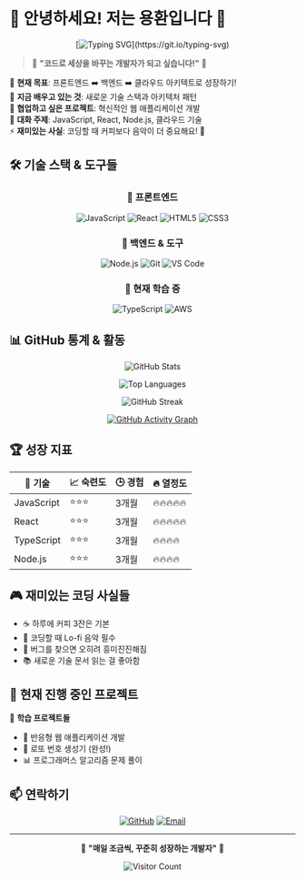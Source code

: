 # 🌟 안녕하세요! 저는 용환입니다 🌟

<div align="center">
  
[![Typing SVG](https://readme-typing-svg.herokuapp.com?font=Fira+Code&pause=1000&color=36BCF7&center=true&vCenter=true&width=600&lines=%F0%9F%9A%80+%ED%92%80%EC%8A%A4%ED%83%9D+%EA%B0%9C%EB%B0%9C%EC%9E%90%EA%B0%80+%EB%90%98%EA%B3%A0+%EC%8B%B6%EC%96%B4%EC%9A%94!;%F0%9F%8C%A9%EF%B8%8F+%ED%81%B4%EB%9D%BC%EC%9A%B0%EB%93%9C+%EC%95%84%ED%82%A4%ED%85%8D%ED%8A%B8+%EA%BF%88%EA%BE%B8%EB%8A%94+%EC%A4%91;%F0%9F%92%A1+%EC%83%88%EB%A1%9C%EC%9A%B4+%EA%B8%B0%EC%88%A0%EC%9D%84+%EB%B0%B0%EC%9A%B0%EB%8A%94+%EA%B2%83%EC%9D%84+%EC%A2%8B%EC%95%84%ED%95%B4%EC%9A%94!)](https://git.io/typing-svg)

</div>

> 💫 **"코드로 세상을 바꾸는 개발자가 되고 싶습니다!"** 💫

🎯 **현재 목표**: 프론트엔드 ➡️ 백엔드 ➡️ 클라우드 아키텍트로 성장하기!  
🌱 **지금 배우고 있는 것**: 새로운 기술 스택과 아키텍처 패턴  
🤝 **협업하고 싶은 프로젝트**: 혁신적인 웹 애플리케이션 개발  
💬 **대화 주제**: JavaScript, React, Node.js, 클라우드 기술  
⚡ **재미있는 사실**: 코딩할 때 커피보다 음악이 더 중요해요! 🎵
## 🛠️ 기술 스택 & 도구들

<div align="center">

### 🎨 프론트엔드
![JavaScript](https://img.shields.io/badge/-JavaScript-F7DF1E?style=for-the-badge&logo=javascript&logoColor=black)
![React](https://img.shields.io/badge/-React-61DAFB?style=for-the-badge&logo=react&logoColor=black)
![HTML5](https://img.shields.io/badge/-HTML5-E34F26?style=for-the-badge&logo=html5&logoColor=white)
![CSS3](https://img.shields.io/badge/-CSS3-1572B6?style=for-the-badge&logo=css3&logoColor=white)

### 🔧 백엔드 & 도구
![Node.js](https://img.shields.io/badge/-Node.js-339933?style=for-the-badge&logo=node.js&logoColor=white)
![Git](https://img.shields.io/badge/-Git-F05032?style=for-the-badge&logo=git&logoColor=white)
![VS Code](https://img.shields.io/badge/-VS%20Code-007ACC?style=for-the-badge&logo=visual-studio-code&logoColor=white)

### 🌟 현재 학습 중
![TypeScript](https://img.shields.io/badge/-TypeScript-3178C6?style=for-the-badge&logo=typescript&logoColor=white)
![AWS](https://img.shields.io/badge/-AWS-232F3E?style=for-the-badge&logo=amazon-aws&logoColor=white)

</div>

## 📊 GitHub 통계 & 활동

<div align="center">

![GitHub Stats](https://github-readme-stats.vercel.app/api?username=yonghwan0688&show_icons=true&theme=tokyonight&hide_border=true&bg_color=0D1117)

![Top Languages](https://github-readme-stats.vercel.app/api/top-langs/?username=yonghwan0688&layout=compact&theme=tokyonight&hide_border=true&bg_color=0D1117)

![GitHub Streak](https://github-readme-streak-stats.herokuapp.com/?user=yonghwan0688&theme=tokyonight&hide_border=true&background=0D1117)

[![GitHub Activity Graph](https://github-readme-activity-graph.vercel.app/graph?username=yonghwan0688&theme=tokyo-night&hide_border=true&bg_color=0D1117)](https://github.com/yonghwan0688)

</div>

## 🏆 성장 지표

<div align="center">

| 🎯 기술 | 📈 숙련도 | 🕒 경험 | 🔥 열정도 |
|---------|-----------|---------|-----------|
| JavaScript | ⭐⭐⭐ | 3개월 | 🔥🔥🔥🔥🔥 |
| React | ⭐⭐⭐ | 3개월 | 🔥🔥🔥🔥🔥 |
| TypeScript | ⭐⭐⭐ | 3개월 | 🔥🔥🔥🔥 |
| Node.js | ⭐⭐⭐ | 3개월 | 🔥🔥🔥🔥 |

</div>

## 🎮 재미있는 코딩 사실들

- ☕ 하루에 커피 3잔은 기본
- 🎵 코딩할 때 Lo-fi 음악 필수
- 🐛 버그를 찾으면 오히려 흥미진진해짐
- 📚 새로운 기술 문서 읽는 걸 좋아함

## 🌈 현재 진행 중인 프로젝트

🚀 **학습 프로젝트들**
- 📱 반응형 웹 애플리케이션 개발
- 🎲 로또 번호 생성기 (완성!)
- 📊 프로그래머스 알고리즘 문제 풀이

## 📫 연락하기

<div align="center">

[![GitHub](https://img.shields.io/badge/-GitHub-181717?style=for-the-badge&logo=github&logoColor=white)](https://github.com/yonghwan0688)
[![Email](https://img.shields.io/badge/-Email-D14836?style=for-the-badge&logo=gmail&logoColor=white)](mailto:yonghwan0688@gmail.com)

---

💫 **"매일 조금씩, 꾸준히 성장하는 개발자"** 💫

![Visitor Count](https://profile-counter.glitch.me/yonghwan0688/count.svg)

</div>

